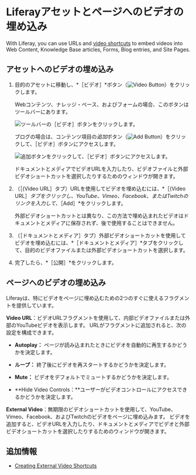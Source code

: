 # Liferayアセットとページへのビデオの埋め込み

With Liferay, you can use URLs and [video shortcuts](./creating-external-video-shortcuts.md) to embed videos into Web Content, Knowledge Base articles, Forms, Blog entries, and Site Pages.

## アセットへのビデオの埋め込み

1. 目的のアセットに移動し、*［ビデオ］*ボタン（![Video Button](../../../images/icon-video.png)）をクリックします。

   Webコンテンツ、ナレッジ・ベース、およびフォームの場合、このボタンはツールバーにあります。

   ![ツールバーの［ビデオ］ボタンをクリックします。](./embedding-videos-into-liferay-assets-and-pages/images/01.png)

   ブログの場合は、コンテンツ項目の*追加*ボタン（![Add Button](../../../images/icon-plus.png)）をクリックして、［ビデオ］ボタンにアクセスします。

   ![追加ボタンをクリックして、［ビデオ］ボタンにアクセスします。](./embedding-videos-into-liferay-assets-and-pages/images/02.png)

   ドキュメントとメディアでビデオURLを入力したり、ビデオファイルと外部ビデオショートカットを選択したりするためのウィンドウが開きます。

1. （［(Video URL］タブ）URLを使用してビデオを埋め込むには、*［(Video URL］*タブをクリックし、YouTube、Vimeo、Facebook、またはTwitchのリンクを入力して、*［Add］*をクリックします。

   外部ビデオショートカットとは異なり、この方法で埋め込まれたビデオはドキュメントとメディアに保存されず、後で使用することはできません。

1. （［ドキュメントとメディア］タブ）外部ビデオショートカットを使用してビデオを埋め込むには、*［ドキュメントとメディア］*タブをクリックして、目的のビデオファイルまたは外部ビデオショートカットを選択します。

1. 完了したら、*［公開］*をクリックします。

## ページへのビデオの埋め込み

Liferayは、特にビデオをページに埋め込むための2つのすぐに使えるフラグメントを提供しています。

**Video URL**：ビデオURLフラグメントを使用して、内部ビデオファイルまたは外部のYouTubeビデオを表示します。 URLがフラグメントに追加されると、次の設定を構成できます。

   * **Autoplay：** ページが読み込まれたときにビデオを自動的に再生するかどうかを決定します。

   * **ループ：** 終了後にビデオを再スタートするかどうかを決定します。

   * **Mute：** ビデオをデフォルトでミュートするかどうかを決定します。

   * **Hide Video Controls：**ユーザーがビデオコントロールにアクセスできるかどうかを決定します。

**External Video**：無期限のビデオショートカットを使用して、YouTube、Vimeo、Facebook、およびTwitchのビデオをページに埋め込みます。 ビデオを追加すると、ビデオURLを入力したり、ドキュメントとメディアでビデオと外部ビデオショートカットを選択したりするためのウィンドウが開きます。

## 追加情報

* [Creating External Video Shortcuts](./creating-external-video-shortcuts.md)<!-- * \[Creating Custom Video Shortcut Providers\](./creating-custom-video-shortcut-providers.md) -->
